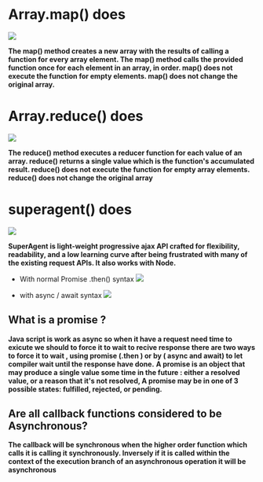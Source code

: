 # Array.map() does
![](https://www.freecodecamp.org/news/content/images/size/w2000/2021/03/javascript-map-function.png)

**The map() method creates a new array with the results of calling a function for every array element. The map() method calls the provided function once for each element in an array, in order. map() does not execute the function for empty elements. map() does not change the original array.**

# Array.reduce() does
![](https://miro.medium.com/max/2000/1*dhTC_FFgiH3mKROrnDj12w.gif)

**The reduce() method executes a reducer function for each value of an array. reduce() returns a single value which is the function's accumulated result. reduce() does not execute the function for empty array elements. reduce() does not change the original array**

# superagent() does
![](https://image.slidesharecdn.com/2014-03-13-fluent-140312172643-phpapp01/95/in-pursuit-of-the-holy-grail-building-isomorphic-javascript-apps-13-638.jpg?cb=1394716889)

**SuperAgent is light-weight progressive ajax API crafted for flexibility, readability, and a low learning curve after being frustrated with many of the existing request APIs. It also works with Node.**

* With normal Promise .then() syntax
![](https://www.codegrepper.com/codeimages/axios-get-request-react.png)

* with async / await syntax
![](https://res.cloudinary.com/practicaldev/image/fetch/s--z5CuRuxD--/c_imagga_scale,f_auto,fl_progressive,h_500,q_auto,w_1000/https://cl.ly/020j2J0d440v/Image%25202018-05-20%2520at%25209.54.54%2520PM.png)

## What is a promise ?
**Java script is work as async so when it have a request need time to exicute we should to force it to wait to recive response there are two ways to force it to wait , using promise (.then ) or by ( async and await) to let compiler wait until the response have done.**
**A promise is an object that may produce a single value some time in the future : either a resolved value, or a reason that it's not resolved, A promise may be in one of 3 possible states: fulfilled, rejected, or pending.**


## Are all callback functions considered to be Asynchronous?
**The callback will be synchronous when the higher order function which calls it is calling it synchronously. Inversely if it is called within the context of the execution branch of an asynchronous operation it will be asynchronous**
